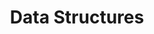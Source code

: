 ---
layout: default
title: Data Structures
img_path: /static/images/python-data-stru.jpg
pdf: /static/certificates/py_cer_2.pdf
---